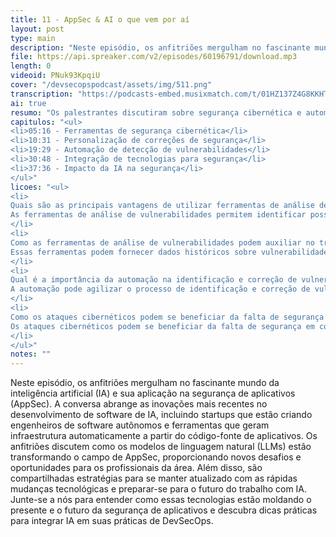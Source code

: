 ```yaml
---
title: 11 - AppSec & AI o que vem por aí
layout: post
type: main
description: "Neste episódio, os anfitriões mergulham no fascinante mundo da inteligência artificial (IA) e sua aplicação na segurança de aplicativos (AppSec). A conversa abrange as inovações mais recentes no desenvolvimento de software de IA, incluindo startups que estão criando engenheiros de software autônomos e ferramentas que geram infraestrutura automaticamente a partir do código-fonte de aplicativos. Os anfitriões discutem como os modelos de linguagem natural (LLMs) estão transformando o campo de AppSec, proporcionando novos desafios e oportunidades para os profissionais da área. Além disso, são compartilhadas estratégias para se manter atualizado com as rápidas mudanças tecnológicas e preparar-se para o futuro do trabalho com IA. Junte-se a nós para entender como essas tecnologias estão moldando o presente e o futuro da segurança de aplicativos e descubra dicas práticas para integrar IA em suas práticas de DevSecOps."
file: https://api.spreaker.com/v2/episodes/60196791/download.mp3
length: 0
videoid: PNuk93KpqiU
cover: "/devsecopspodcast/assets/img/511.png"
transcription: "https://podcasts-embed.musixmatch.com/t/01HZ137Z4G8KKHTK8DC83C202F.srt"
ai: true
resumo: "Os palestrantes discutiram sobre segurança cibernética e automação de vulnerabilidades em projetos de desenvolvimento de software. A conversa aconteceu em um podcast com duração de aproximadamente uma hora. Eles abordaram a importância de ferramentas que identificam e corrigem vulnerabilidades de forma automatizada, facilitando o trabalho dos desenvolvedores e garantindo a segurança dos sistemas. Também mencionaram a necessidade de treinamento e personalização das soluções de segurança, visando a melhoria contínua e a prevenção de ataques cibernéticos. A discussão destacou a relevância da implementação de tecnologias que auxiliam na detecção e correção de falhas de segurança, visando a proteção dos dados e a integridade dos sistemas."
capitulos: "<ul>
<li>05:16 - Ferramentas de segurança cibernética</li>
<li>10:31 - Personalização de correções de segurança</li>
<li>19:29 - Automação de detecção de vulnerabilidades</li>
<li>30:48 - Integração de tecnologias para segurança</li>
<li>37:36 - Impacto da IA na segurança</li>
</ul>"
licoes: "<ul>
<li>
Quais são as principais vantagens de utilizar ferramentas de análise de vulnerabilidades em códigos de programação?
As ferramentas de análise de vulnerabilidades permitem identificar possíveis falhas de segurança nos códigos, sugerir correções e personalizar soluções de forma mais eficiente.
</li>
<li>
Como as ferramentas de análise de vulnerabilidades podem auxiliar no treinamento de equipes de desenvolvimento?
Essas ferramentas podem fornecer dados históricos sobre vulnerabilidades, sugerir ações de correção e até mesmo prever possíveis problemas futuros, auxiliando no treinamento e na tomada de decisões mais seguras.
</li>
<li>
Qual é a importância da automação na identificação e correção de vulnerabilidades em códigos de programação?
A automação pode agilizar o processo de identificação e correção de vulnerabilidades, integrando-se ao ecossistema de desenvolvimento e proporcionando uma análise mais eficiente e rápida.
</li>
<li>
Como os ataques cibernéticos podem se beneficiar da falta de segurança em códigos de programação?
Os ataques cibernéticos podem se beneficiar da falta de segurança em códigos de programação, podendo causar danos significativos às aplicações e sistemas vulneráveis.
</li>
</ul>"
notes: ""
---
```


Neste episódio, os anfitriões mergulham no fascinante mundo da inteligência artificial (IA) e sua aplicação na segurança de aplicativos (AppSec). A conversa abrange as inovações mais recentes no desenvolvimento de software de IA, incluindo startups que estão criando engenheiros de software autônomos e ferramentas que geram infraestrutura automaticamente a partir do código-fonte de aplicativos. Os anfitriões discutem como os modelos de linguagem natural (LLMs) estão transformando o campo de AppSec, proporcionando novos desafios e oportunidades para os profissionais da área. Além disso, são compartilhadas estratégias para se manter atualizado com as rápidas mudanças tecnológicas e preparar-se para o futuro do trabalho com IA. Junte-se a nós para entender como essas tecnologias estão moldando o presente e o futuro da segurança de aplicativos e descubra dicas práticas para integrar IA em suas práticas de DevSecOps.